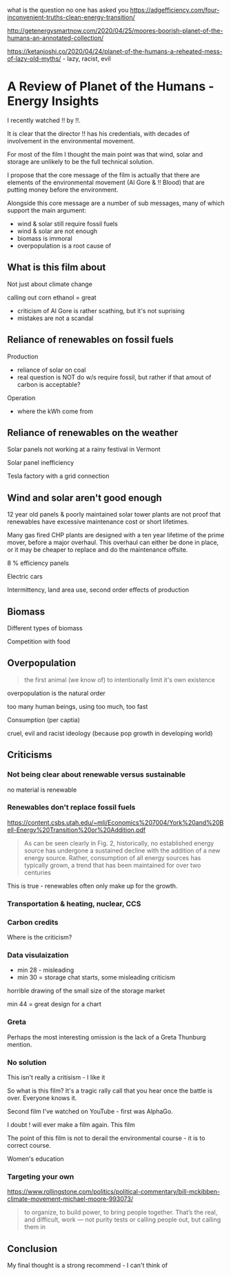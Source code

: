 what is the question no one has asked you
https://adgefficiency.com/four-inconvenient-truths-clean-energy-transition/

http://getenergysmartnow.com/2020/04/25/moores-boorish-planet-of-the-humans-an-annotated-collection/

https://ketanjoshi.co/2020/04/24/planet-of-the-humans-a-reheated-mess-of-lazy-old-myths/ - lazy, racist, evil

# A Review of Planet of the Humans - Energy Insights

I recently watched !! by !!.  

It is clear that the director !! has his credentials, with decades of involvement in the environmental movement.



For most of the film I thought the main point was that wind, solar and storage are unlikely to be the full technical solution.

I propose that the core message of the film is actually that there are elements of the environmental movement (Al Gore & !! Blood) that are putting money before the environment.  

Alongside this core message are a number of sub messages, many of which support the main argument:
- wind & solar still require fossil fuels
- wind & solar are not enough
- biomass is immoral
- overpopulation is a root cause of 

## What is this film about

Not just about climate change

calling out corn ethanol = great
- criticism of Al Gore is rather scathing, but it's not suprising
- mistakes are not a scandal


## Reliance of renewables on fossil fuels

Production
- reliance of solar on coal
- real question is NOT do w/s require fossil, but rather if that amout of carbon is acceptable?

Operation
- where the kWh come from


## Reliance of renewables on the weather

Solar panels not working at a rainy festival in Vermont

Solar panel inefficiency

Tesla factory with a grid connection

## Wind and solar aren't good enough

12 year old panels & poorly maintained solar tower plants are not proof that renewables have excessive maintenance cost or short lifetimes.

Many gas fired CHP plants are designed with a ten year lifetime of the prime mover, before a major overhaul.  This overhaul can either be done in place, or it may be cheaper to replace and do the maintenance offsite.

8 % efficiency panels

Electric cars

Intermittency, land area use, second order effects of production

## Biomass

Different types of biomass

Competition with food

## Overpopulation

> the first animal (we know of) to intentionally limit it's own existence

overpopulation is the natural order

too many human beings, using too much, too fast

Consumption (per captia)

cruel, evil and racist ideology (because pop growth in developing world)

## Criticisms

### Not being clear about renewable versus sustainable

no material is renewable

### Renewables don't replace fossil fuels

https://content.csbs.utah.edu/~mli/Economics%207004/York%20and%20Bell-Energy%20Transition%20or%20Addition.pdf

> As can be seen clearly in Fig. 2, historically, no established energy source has undergone a sustained decline with the addition of a new energy source. Rather, consumption of all energy sources has typically grown, a trend that has been maintained for over two centuries

This is true - renewables often only make up for the growth.

### Transportation & heating, nuclear, CCS

### Carbon credits

Where is the criticism?

### Data visulaization

- min 28 - misleading
- min 30 = storage chat starts, some misleading criticism

horrible drawing of the small size of the storage market

min 44 = great design for a chart

### Greta

Perhaps the most interesting omission is the lack of a Greta Thunburg mention.

### No solution

This isn't really a critisism - I like it

So what is this film?  It's a tragic rally call that you hear once the battle is over.  Everyone knows it.  

Second film I've watched on YouTube - first was AlphaGo.  

I doubt ! will ever make a film again.  This film

The point of this film is not to derail the environmental course - it is to correct course.

Women's education

### Targeting your own

https://www.rollingstone.com/politics/political-commentary/bill-mckibben-climate-movement-michael-moore-993073/

> to organize, to build power, to bring people together. That’s the real, and difficult, work — not purity tests or calling people out, but calling them in



## Conclusion

My final thought is a strong recommend - I can't think of

